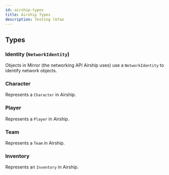 ```yaml
---
id: airship-types
title: Airship Types
description: Testing lmfao
---
```


## Types

### Identity (`NetworkIdentity`)
Objects in Mirror (the networking API Airship uses) use a `NetworkIdentity` to identify network objects.

### Character
Represents a `Character` in Airship.

### Player
Represents a `Player` in Airship.

### Team
Represents a `Team` in Airship.

### Inventory
Represents an `Inventory` in Airship.